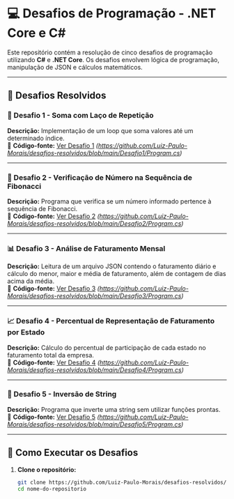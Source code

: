 # 💻 Desafios de Programação - .NET Core e C#

Este repositório contém a resolução de cinco desafios de programação utilizando **C#** e **.NET Core**. Os desafios envolvem lógica de programação, manipulação de JSON e cálculos matemáticos.

---

## 📌 Desafios Resolvidos

### 🔢 Desafio 1 - Soma com Laço de Repetição  
**Descrição:** Implementação de um loop que soma valores até um determinado índice.  
📂 **Código-fonte:** [Ver Desafio 1](#) *(https://github.com/Luiz-Paulo-Morais/desafios-resolvidos/blob/main/Desafio1/Program.cs)*

---

### 🔢 Desafio 2 - Verificação de Número na Sequência de Fibonacci  
**Descrição:** Programa que verifica se um número informado pertence à sequência de Fibonacci.  
📂 **Código-fonte:** [Ver Desafio 2](#) *(https://github.com/Luiz-Paulo-Morais/desafios-resolvidos/blob/main/Desafio2/Program.cs)*  

---

### 📊 Desafio 3 - Análise de Faturamento Mensal  
**Descrição:** Leitura de um arquivo JSON contendo o faturamento diário e cálculo do menor, maior e média de faturamento, além de contagem de dias acima da média.  
📂 **Código-fonte:** [Ver Desafio 3](#) *(https://github.com/Luiz-Paulo-Morais/desafios-resolvidos/blob/main/Desafio3/Program.cs)*  

---

### 📈 Desafio 4 - Percentual de Representação de Faturamento por Estado  
**Descrição:** Cálculo do percentual de participação de cada estado no faturamento total da empresa.  
📂 **Código-fonte:** [Ver Desafio 4](#) *(https://github.com/Luiz-Paulo-Morais/desafios-resolvidos/blob/main/Desafio4/Program.cs)*  

---

### 🔄 Desafio 5 - Inversão de String  
**Descrição:** Programa que inverte uma string sem utilizar funções prontas.  
📂 **Código-fonte:** [Ver Desafio 5](#) *(https://github.com/Luiz-Paulo-Morais/desafios-resolvidos/blob/main/Desafio5/Program.cs)*  

---

## 🚀 Como Executar os Desafios

1. **Clone o repositório:**  
   ```sh
   git clone https://github.com/Luiz-Paulo-Morais/desafios-resolvidos/tree/main
   cd nome-do-repositorio
